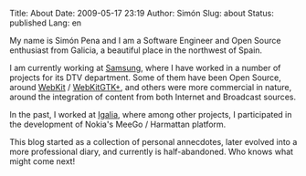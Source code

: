 Title: About
Date: 2009-05-17 23:19
Author: Simón
Slug: about
Status: published
Lang: en

My name is Simón Pena and I am a Software Engineer and Open Source
enthusiast from Galicia, a beautiful place in the northwest of Spain.

I am currently working at [Samsung](http://www.samsung.com/), where I
have worked in a number of projects for its DTV department. Some of
them have been Open Source, around [WebKit](http://www.webkit.org/) /
[WebKitGTK+](http://webkitgtk.org/), and others were more commercial
in nature, around the integration of content from both Internet and
Broadcast sources.

In the past, I worked at [Igalia](http://www.igalia.com), where among
other projects, I participated in the development of Nokia's MeeGo /
Harmattan platform.

This blog started as a collection of personal annecdotes, later
evolved into a more professional diary, and currently is
half-abandoned. Who knows what might come next!
